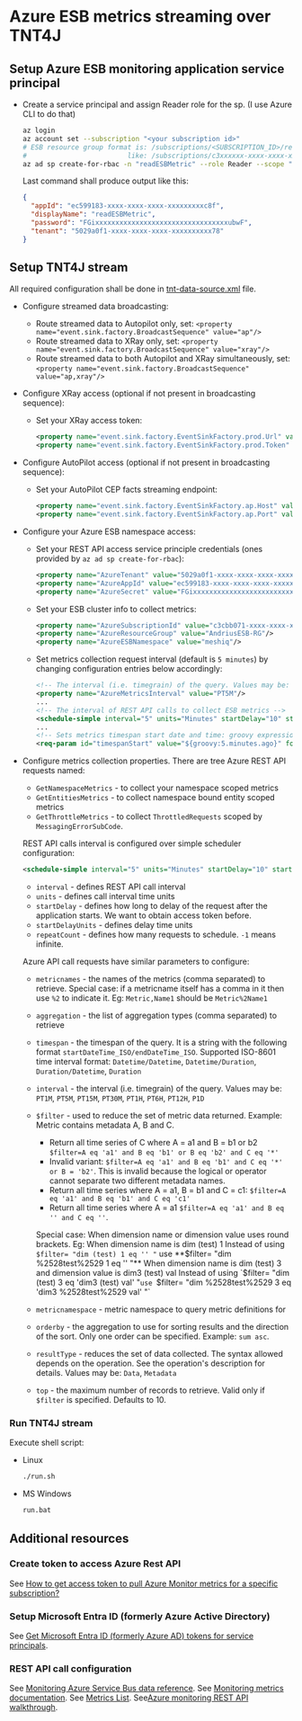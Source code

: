 
# Azure ESB metrics streaming over TNT4J

## Setup Azure ESB monitoring application service principal

* Create a service principal and assign Reader role for the sp. (I use Azure CLI to do that)
  ```bash
  az login
  az account set --subscription "<your subscription id>"
  # ESB resource group format is: /subscriptions/<SUBSCRIPTION_ID>/resourceGroups/<RESOURCE_GROUP_NAME>
  #                         like: /subscriptions/c3xxxxxx-xxxx-xxxx-xxxx-xxxxxxxxxxf8/resourceGroups/AndriusESB-RG
  az ad sp create-for-rbac -n "readESBMetric" --role Reader --scope "<list of ESB bound resource groups to read metrics>" 
  ```
  Last command shall produce output like this:
  ```json
  {
    "appId": "ec599183-xxxx-xxxx-xxxx-xxxxxxxxxc8f",
    "displayName": "readESBMetric",
    "password": "FGixxxxxxxxxxxxxxxxxxxxxxxxxxxxxxxxxubwF",
    "tenant": "5029a0f1-xxxx-xxxx-xxxx-xxxxxxxxxx78"
  }
  ```

## Setup TNT4J stream

All required configuration shall be done in [tnt-data-source.xml](tnt-data-source.xml) file.

* Configure streamed data broadcasting:
  * Route streamed data to Autopilot only, set: `<property name="event.sink.factory.BroadcastSequence" value="ap"/>`
  * Route streamed data to XRay only, set: `<property name="event.sink.factory.BroadcastSequence" value="xray"/>`
  * Route streamed data to both Autopilot and XRay simultaneously, set: `<property name="event.sink.factory.BroadcastSequence" value="ap,xray"/>`   
* Configure XRay access (optional if not present in broadcasting sequence):
  * Set your XRay access token:
    ```xml
    <property name="event.sink.factory.EventSinkFactory.prod.Url" value="https://stream.meshiq.com"/>
    <property name="event.sink.factory.EventSinkFactory.prod.Token" value="388xxxxx-xxxx-xxxx-xxxx-xxxxxxxxxxb3"/>
    ```
* Configure AutoPilot access (optional if not present in broadcasting sequence):
  * Set your AutoPilot CEP facts streaming endpoint:
    ```xml
    <property name="event.sink.factory.EventSinkFactory.ap.Host" value="<AP_CEP_IP/HOST>"/>
    <property name="event.sink.factory.EventSinkFactory.ap.Port" value="6060"/>
    ```
* Configure your Azure ESB namespace access: 
  * Set your REST API access service principle credentials (ones provided by `az ad sp create-for-rbac`):
    ```xml
    <property name="AzureTenant" value="5029a0f1-xxxx-xxxx-xxxx-xxxxxxxxxx78"/>
    <property name="AzureAppId" value="ec599183-xxxx-xxxx-xxxx-xxxxxxxxxc8f"/>
    <property name="AzureSecret" value="FGixxxxxxxxxxxxxxxxxxxxxxxxxxxxxxxxxubwF"/>
    ```
  * Set your ESB cluster info to collect metrics:
    ```xml
    <property name="AzureSubscriptionId" value="c3cbb071-xxxx-xxxx-xxxx-xxxxxxxxxxf8"/>
    <property name="AzureResourceGroup" value="AndriusESB-RG"/>
    <property name="AzureESBNamespace" value="meshiq"/>
    ```
  * Set metrics collection request interval (default is `5 minutes`) by changing configuration entries below accordingly:
    ```xml 
    <!-- The interval (i.e. timegrain) of the query. Values may be: PT1M, PT5M, PT15M, PT30M, PT1H, PT6H, PT12H, P1D -->
    <property name="AzureMetricsInterval" value="PT5M"/>
    ...
    <!-- The interval of REST API calls to collect ESB metrics -->
    <schedule-simple interval="5" units="Minutes" startDelay="10" startDelayUnits="Seconds" repeatCount="-1"/>
    ...
    <!-- Sets metrics timespan start date and time: groovy expression to calculate timestamp for 5 minutes back from now -->
    <req-param id="timespanStart" value="${groovy:5.minutes.ago}" format="yyyy-MM-dd'T'HH:mm:ss'Z'" timezone="UTC" transient="true"/>
    ```
* Configure metrics collection properties. There are tree Azure REST API requests named:
  * `GetNamespaceMetrics` - to collect your namespace scoped metrics 
  * `GetEntitiesMetrics` - to collect namespace bound entity scoped metrics 
  * `GetThrottleMetrics` - to collect `ThrottledRequests` scoped by `MessagingErrorSubCode`.

  REST API calls interval is configured over simple scheduler configuration:
  ```xml 
  <schedule-simple interval="5" units="Minutes" startDelay="10" startDelayUnits="Seconds" repeatCount="-1"/>
  ```
  * `interval` - defines REST API call interval
  * `units` - defines call interval time units
  * `startDelay` - defines how long to delay of the request after the application starts. We want to obtain access token before.
  * `startDelayUnits` - defines delay time units
  * `repeatCount` - defines how many requests to schedule. `-1` means infinite.

  Azure API call requests have similar parameters to configure:
  * `metricnames` - the names of the metrics (comma separated) to retrieve. Special case: if a metricname itself has a comma in it then use 
    `%2` to indicate it. Eg: `Metric,Name1` should be `Metric%2Name1`
  * `aggregation` - the list of aggregation types (comma separated) to retrieve
  * `timespan` - the timespan of the query. It is a string with the following format `startDateTime_ISO/endDateTime_ISO`. Supported ISO-8601 
     time interval format: `Datetime/Datetime`, `Datetime/Duration`, `Duration/Datetime`, `Duration` 
  * `interval` - the interval (i.e. timegrain) of the query. Values may be: `PT1M`, `PT5M`, `PT15M`, `PT30M`, `PT1H`, `PT6H`, `PT12H`, `P1D`
  * `$filter` - used to reduce the set of metric data returned. Example: Metric contains metadata A, B and C. 
    - Return all time series of C where A = a1 and B = b1 or b2 `$filter=A eq 'a1' and B eq 'b1' or B eq 'b2' and C eq '*'` 
    - Invalid variant: `$filter=A eq 'a1' and B eq 'b1' and C eq '*' or B = 'b2'`. This is invalid because the logical or operator cannot 
    separate two different metadata names. 
    - Return all time series where A = a1, B = b1 and C = c1: `$filter=A eq 'a1' and B eq 'b1' and C eq 'c1'` 
    - Return all time series where A = a1 `$filter=A eq 'a1' and B eq '' and C eq ''`.

    Special case: When dimension name or dimension value uses round brackets. Eg: When dimension name is dim (test) 1 Instead of using 
    `$filter= "dim (test) 1 eq '' "` use **$filter= "dim %2528test%2529 1 eq '' "** When dimension name is dim (test) 3 and dimension value 
    is dim3 (test) val Instead of using `$filter= "dim (test) 3 eq 'dim3 (test) val' "` use 
    `$filter= "dim %2528test%2529 3 eq 'dim3 %2528test%2529 val' "` 
  * `metricnamespace` - metric namespace to query metric definitions for
  * `orderby` - the aggregation to use for sorting results and the direction of the sort. Only one order can be specified. Example: `sum asc`.
  * `resultType` - reduces the set of data collected. The syntax allowed depends on the operation. See the operation's description for 
     details. Values may be: `Data`, `Metadata`
  * `top` - the maximum number of records to retrieve. Valid only if `$filter` is specified. Defaults to 10.

### Run TNT4J stream

Execute shell script:
* Linux
  ```bash
  ./run.sh
  ```
* MS Windows
  ```cmd
  run.bat
  ```

## Additional resources

### Create token to access Azure Rest API

See [How to get access token to pull Azure Monitor metrics for a specific subscription?](https://stackoverflow.com/questions/60516007/how-to-get-access-token-to-pull-azure-monitor-metrics-for-a-specific-subscriptio)

### Setup Microsoft Entra ID (formerly Azure Active Directory)

See [Get Microsoft Entra ID (formerly Azure AD) tokens for service principals](https://learn.microsoft.com/en-us/azure/databricks/dev-tools/service-prin-aad-token).

### REST API call configuration

See [Monitoring Azure Service Bus data reference](https://learn.microsoft.com/en-us/azure/service-bus-messaging/monitor-service-bus-reference#metrics).
See [Monitoring metrics documentation](https://learn.microsoft.com/en-us/rest/api/monitor/metrics/list?tabs=HTTP).
See [Metrics List](https://learn.microsoft.com/en-us/azure/azure-monitor/reference/supported-metrics/microsoft-servicebus-namespaces-metrics).
See[Azure monitoring REST API walkthrough](https://learn.microsoft.com/en-us/azure/azure-monitor/essentials/rest-api-walkthrough?tabs=portal).
